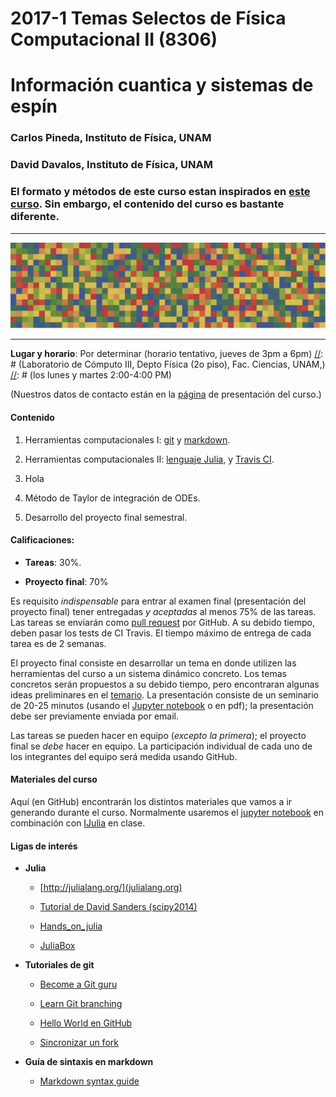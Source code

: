 # 2017-1 Temas Selectos de Física Computacional II (8306)
# Información cuantica y sistemas de espín

### Carlos Pineda, Instituto de Física, UNAM
### David Davalos, Instituto de Física, UNAM
### El formato y métodos de este curso estan inspirados en [este curso](https://github.com/lbenet/2016-2_TSFisicaComputacional). Sin embargo, el contenido del curso es bastante diferente.

---

![A random matrix](images/random.jpg)

---

[//]: # (This may be the most platform independent comment)



**Lugar y horario**:
Por determinar (horario tentativo, jueves de 3pm a 6pm)
[//]: # (Laboratorio de Cómputo III, Depto Física (2o piso), Fac. Ciencias, UNAM,)
[//]: # (los lunes y martes 2:00-4:00 PM)

(Nuestros datos de contacto están en la [página](http://www.fciencias.unam.mx/docencia/horarios/presentacion/274767) de presentación del curso.)


#### Contenido

1. Herramientas computacionales I: [git](https://www.atlassian.com/git/tutorials/) y [markdown](https://confluence.atlassian.com/display/STASH/Markdown+syntax+guide).

2. Herramientas computacionales II: [lenguaje Julia](http://julialang.org), y [Travis CI](https://travis-ci.org/).

3. Hola

4. Método de Taylor de integración de ODEs.

5. Desarrollo del proyecto final semestral.


#### Calificaciones:

- **Tareas**: 30%.

- **Proyecto final**: 70%

Es requisito *indispensable* para entrar al examen final (presentación del proyecto final) tener entregadas *y aceptadas* al menos 75% de las tareas. Las tareas se enviarán como [pull request](https://help.github.com/articles/using-pull-requests/) por GitHub. A su debido tiempo, deben pasar los tests de CI Travis. El tiempo máximo de entrega de cada tarea es de 2 semanas.

El proyecto final consiste en desarrollar un tema en donde utilizen las
herramientas del curso a un sistema dinámico concreto. Los temas concretos
serán propuestos a su debido tiempo, pero encontraran algunas ideas preliminares en el 
[temario](temario.md). La presentación consiste de un seminario
de 20-25 minutos (usando el [Jupyter notebook](jupyter.org) o en pdf);
la presentación debe ser previamente enviada por email.

Las tareas se pueden hacer en equipo (*excepto la primera*); el proyecto final se *debe* hacer en equipo. La participación individual de cada uno de los integrantes del equipo será medida usando GitHub.


#### Materiales del curso

Aquí (en GitHub) encontrarán los distintos materiales que vamos a ir generando
durante el curso. Normalmente usaremos el [jupyter notebook](http://jupyter.org)
en combinación con [IJulia](https://github.com/JuliaLang/IJulia.jl) en clase.


#### Ligas de interés

- **Julia**
	- [http://julialang.org/](julialang.org)

	- [Tutorial de David Sanders (scipy2014)](https://github.com/dpsanders/scipy_2014_julia/blob/master/Introduction%20to%20Julia.ipynb)

	- [Hands_on_julia](https://github.com/dpsanders/hands_on_julia)

	- [JuliaBox](juliabox.org)


- **Tutoriales de git**

	- [Become a Git guru](https://www.atlassian.com/git/tutorials/)

	- [Learn Git branching](http://pcottle.github.io/learnGitBranching)
        
	- [Hello World en GitHub](https://guides.github.com/activities/hello-world/)

	- [Sincronizar un fork](https://help.github.com/articles/syncing-a-fork/)

- **Guía de sintaxis en markdown**

	- [Markdown syntax guide](https://confluence.atlassian.com/display/STASH/Markdown+syntax+guide)
